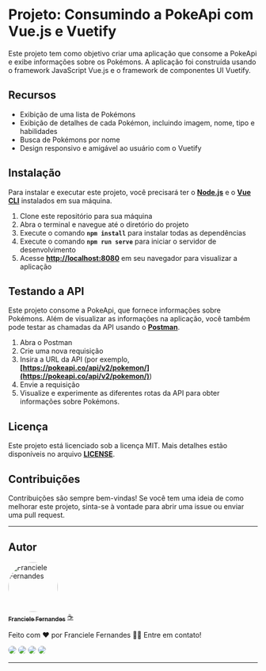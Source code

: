 

# **Projeto: Consumindo a PokeApi com Vue.js e Vuetify**

Este projeto tem como objetivo criar uma aplicação que consome a PokeApi e exibe informações sobre os Pokémons. A aplicação foi construída usando o framework JavaScript Vue.js e o framework de componentes UI Vuetify.

## **Recursos**

- Exibição de uma lista de Pokémons
- Exibição de detalhes de cada Pokémon, incluindo imagem, nome, tipo e habilidades
- Busca de Pokémons por nome
- Design responsivo e amigável ao usuário com o Vuetify

## **Instalação**

Para instalar e executar este projeto, você precisará ter o **[Node.js](https://nodejs.org/en/)** e o **[Vue CLI](https://cli.vuejs.org/)** instalados em sua máquina.

1. Clone este repositório para sua máquina
2. Abra o terminal e navegue até o diretório do projeto
3. Execute o comando **`npm install`** para instalar todas as dependências
4. Execute o comando **`npm run serve`** para iniciar o servidor de desenvolvimento
5. Acesse **[http://localhost:8080](http://localhost:8080/)** em seu navegador para visualizar a aplicação

## **Testando a API**

Este projeto consome a PokeApi, que fornece informações sobre Pokémons. Além de visualizar as informações na aplicação, você também pode testar as chamadas da API usando o **[Postman](https://www.postman.com/)**.

1. Abra o Postman
2. Crie uma nova requisição
3. Insira a URL da API (por exemplo, **[https://pokeapi.co/api/v2/pokemon/](https://pokeapi.co/api/v2/pokemon/)**)
4. Envie a requisição
5. Visualize e experimente as diferentes rotas da API para obter informações sobre Pokémons.

## **Licença**

Este projeto está licenciado sob a licença MIT. Mais detalhes estão disponíveis no arquivo **[LICENSE](https://chat.openai.com/LICENSE)**.

## **Contribuições**

Contribuições são sempre bem-vindas! Se você tem uma ideia de como melhorar este projeto, sinta-se à vontade para abrir uma issue ou enviar uma pull request.

<hr>

## Autor

<a href="https://github.com/Francielefernandes06">
 <img style="border-radius: 50%;" src="https://avatars.githubusercontent.com/u/76757362?s=400&u=684d36af428031c5325f144e85574faa68f9b60f&v=4" width="100px;" alt="Franciele Fernandes"/>
 <br />
 <sub><b>Franciele Fernandes</b></sub></a> <a href="https://github.com/Francielefernandes06" title="GitHub">☕</a>


Feito com ❤️ por Franciele Fernandes 👋🏽 Entre em contato!

<a href="https://instagram.com/franciele_fernandes06" target="_blank"><img style="border-radius: 50px;" src="https://img.shields.io/badge/-Instagram-%23b6008b?style=for-the-badge&logo=instagram&logoColor=white" target="_blank"></a>
<a href = "mailto:francielefernandes126@gmail.com"><img style="border-radius: 50px;" src="https://img.shields.io/badge/-Gmail-%23d3403a?style=for-the-badge&logo=gmail&logoColor=white" target="_blank"></a>
 <a href="https://www.linkedin.com/in/franciele-fernandes-92556b1a7/" target="_blank"><img style="border-radius: 50px;" src="https://img.shields.io/badge/-LinkedIn-%230077B5?style=for-the-badge&logo=linkedin&logoColor=white" target="_blank"></a> 
 <a href="https://wa.me/5584994285704?text=Olá,%20Franciele%20Fernandes.%20Tudo%20bem?" target="_blank"><img style="border-radius: 50px;" src="https://img.shields.io/badge/-WhatsApp-%2325c862?style=for-the-badge&logo=whatsapp&logoColor=white" target="_blank"></a>

 <hr>